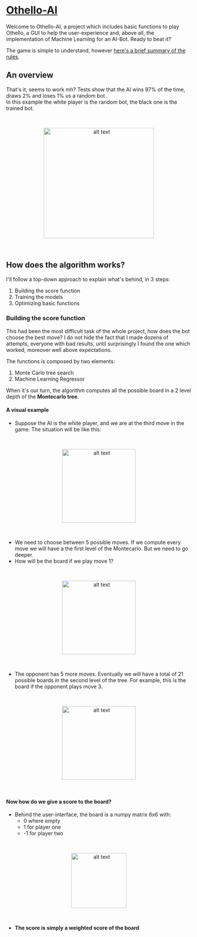 # [Othello-AI](https://github.com/ThomasMind/Othello-AI)

Welcome to Othello-AI, a project which includes basic functions to play Othello, a GUI to help the user-experience and, above all, the implementation of Machine Learning for an AI-Bot. Ready to beat it?

The game is simple to understand, however [here's a brief summary of the rules](https://www.worldothello.org/about/about-othello/othello-rules/official-rules/english).

## An overview
<p>That's it, seems to work mh? Tests show that the AI wins 97% of the time, draws 2% and loses 1% vs a random bot .<br>
In this example the white player is the random bot, the black one is the trained bot.

<p>&nbsp;</p>

<p align="center">
  <img src="https://github.com/ThomasMind/Othello-AI/blob/cfbfca2f6ce9cc5c99139076cf01f92c3a594b67/figs/match_example.gif" alt="alt text" width="300" height="300">
  
<p>&nbsp;</p>





How does the algorithm works?
-----

I'll follow a top-down approach to explain what's behind, in 3 steps:

1. Building the score function
2. Training the models
3. Optimizing basic functions

### Building the score function

This had been the most difficult task of the whole project, how does the bot choose the best move?
I do not hide the fact that I made dozens of attempts, everyone with bad results, until surprisingly I found the one which worked, moreover well above expectations. 

The functions is composed by two elements:
1. Monte Carlo tree search
2. Machine Learning Regressor

When it's our turn, the algorithm computes all the possible board in a 2 level depth of the **Montecarlo tree**.

#### A visual example

- Suppose the AI is the white player, and we are at the third move in the game. The situation will be like this:

<p>&nbsp;</p>
<p align="center">
  <img src="https://github.com/ThomasMind/Othello-AI/blob/cfbfca2f6ce9cc5c99139076cf01f92c3a594b67/figs/Move0.png" alt="alt text" width="200" height="200">
<p>&nbsp;</p>

- We need to choose between 5 possible moves. If we compute every move we will have a the first level of the Montecarlo. But we need to go deeper.
- How will be the board if we play move 1?

<p>&nbsp;</p>
<p align="center">
  <img src="https://github.com/ThomasMind/Othello-AI/blob/cfbfca2f6ce9cc5c99139076cf01f92c3a594b67/figs/Move1.png" alt="alt text" width="200" height="200">
<p>&nbsp;</p>

- The opponent has 5 more moves. Eventually we will have a total of 21 possible boards in the second level of the tree. For example, this is the board if the opponent plays move 3.

<p>&nbsp;</p>
<p align="center">
  <img src="https://github.com/ThomasMind/Othello-AI/blob/cfbfca2f6ce9cc5c99139076cf01f92c3a594b67/figs/Move2.png" alt="alt text" width="200" height="200">
<p>&nbsp;</p>

#### Now how do we give a score to the board?

- Behind the user-interface, the board is a numpy matrix 6x6 with: 
  - 0 where empty
  - 1 for player one
  - -1 for player two

<p>&nbsp;</p>
<p align="center">
  <img src="https://github.com/ThomasMind/Othello-AI/blob/cfbfca2f6ce9cc5c99139076cf01f92c3a594b67/figs/Move2_matrix.png" alt="alt text" width="150" height="150">
<p>&nbsp;</p>

- **The score is simply a weighted score of the board**

